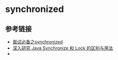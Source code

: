 # synchronized

## 参考链接

- [面试必备之synchronized](https://blog.csdn.net/lonelymanontheway/article/details/105856648)
- [深入研究 Java Synchronize 和 Lock 的区别与用法](https://mp.weixin.qq.com/s?__biz=MzkzNTM1MDI4MQ==&mid=2247496588&idx=1&sn=b5ae3e5365a88a56034acc488fbaa489&source=41#wechat_redirect)
- 